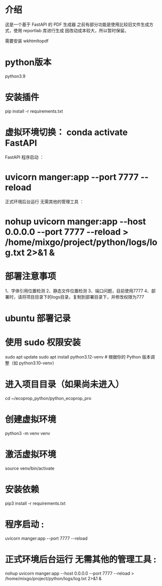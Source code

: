 



# 介绍
这是一个基于 FastAPI 的 PDF 生成器
之前有部分功能是使用比较旧文件生成方式，使用 reportlab 库进行生成
因改动成本较大，所以暂时保留。

需要安装 wkhtmltopdf

# python版本 
python3.9


# 安装插件
pip install -r requirements.txt

# 虚拟环境切换： conda activate FastAPI
FastAPI 程序启动 ：
# uvicorn manger:app --port 7777 --reload
正式环境后台运行 无需其他的管理工具 ：
# nohup uvicorn manger:app --host 0.0.0.0 --port 7777 --reload  > /home/mixgo/project/python/logs/log.txt 2>&1 &

# 部署注意事项
1、字体引用位置检测
2、静态文件位置检测
3、端口问题，目前使用7777
4、部署时，请将项目目录下的logs目录，复制到部署目录下，并修改权限为777

# ubuntu 部署记录

# 使用 sudo 权限安装
sudo apt update
sudo apt install python3.12-venv  # 根据你的 Python 版本调整（如 python3.10-venv）

# 进入项目目录（如果尚未进入）
cd ~/ecoprop_python/python_ecoprop_pro

# 创建虚拟环境
python3 -m venv venv

# 激活虚拟环境
source venv/bin/activate

# 安装依赖
pip3 install -r requirements.txt

# 程序启动 :
uvicorn manger:app --port 7777 --reload

# 正式环境后台运行 无需其他的管理工具 :
nohup uvicorn manger:app --host 0.0.0.0 --port 7777 --reload  > /home/mixgo/project/python/logs/log.txt 2>&1 &

